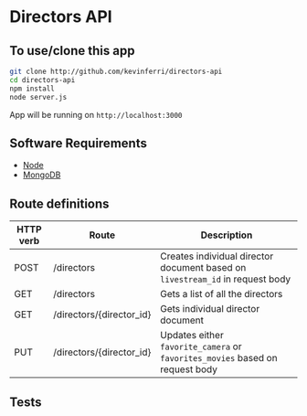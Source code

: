 # Directors API

## To use/clone this app
```bash
git clone http://github.com/kevinferri/directors-api
cd directors-api
npm install
node server.js
```

App will be running on `http://localhost:3000`

## Software Requirements
* [Node](https://nodejs.org/)
* [MongoDB](https://www.mongodb.org/)

## Route definitions

| HTTP verb | Route                      | Description                                                                   |
| --------- | -------------------------  | ----------------------------------------------------------------------------- |
| POST      | /directors                 | Creates individual director document based on `livestream_id` in request body |
| GET       | /directors                 | Gets a list of all the directors                                              |
| GET       | /directors/{director_id}   | Gets individual director document                                             |
| PUT       | /directors/{director_id}   | Updates either `favorite_camera` or `favorites_movies` based on request body  |

## Tests